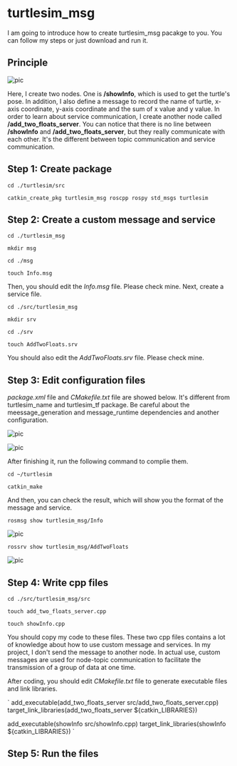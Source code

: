 # turtlesim_msg

I am going to introduce how to create turtlesim_msg pacakge to you. You can follow my steps or just download and run it.

## Principle
![pic](http://m.qpic.cn/psc?/V53W2FkB1yOtnS25GEyd38amA54P7fxq/45NBuzDIW489QBoVep5mccI8vUJjTUl76edME61C8GB9HkfucY9BZIcKur90nYCxAToKCqk2MWVOwYLCV8Ij0EkIWjQ2.l4Tia66rDmvfBk!/b&bo=bQUVA20FFQMDGTw!&rf=viewer_4)

Here, I create two nodes. One is **/showInfo**, which is used to get the turtle's pose. In addition, I also define a message to record the name of turtle, x-axis coordinate, y-axis coordinate and the sum of x value and y value. In order to learn about service communication, I create another node called **/add_two_floats_server**. You can notice that there is no line between **/showInfo** and **/add_two_floats_server**, but they really communicate with each other. It's the different between topic communication and service communication.

## Step 1: Create package

`cd ./turtlesim/src`

`catkin_create_pkg turtlesim_msg roscpp rospy std_msgs turtlesim`

## Step 2: Create a custom message and service

`cd ./turtlesim_msg`

`mkdir msg`

`cd ./msg`

`touch Info.msg`

Then, you should edit the *Info.msg* file. Please check mine. Next, create a service file.

`cd ./src/turtlesim_msg`

`mkdir srv`

`cd ./srv`

`touch AddTwoFloats.srv`

You should also edit the *AddTwoFloats.srv* file. Please check mine.

## Step 3: Edit configuration files

*package.xml* file and *CMakefile.txt* file are showed below. It's different from turtlesim_name and turtlesim_tf package. Be careful about the meessage_generation and message_runtime dependencies and another configuration.

![pic](http://m.qpic.cn/psc?/V53W2FkB1yOtnS25GEyd38amA54P7fxq/45NBuzDIW489QBoVep5mccI8vUJjTUl76edME61C8GCyWa4PA3SdXfhtT1bQ4lVRA2.HW*tLv*bViFnJ350N6KOYKYoCuVOdOxpHF0NrTro!/b&bo=LATdAiwE3QIDGTw!&rf=viewer_4)

![pic](http://m.qpic.cn/psc?/V53W2FkB1yOtnS25GEyd38amA54P7fxq/45NBuzDIW489QBoVep5mceSJBgvIe3fDR9i86A..uJRtiyxLBskpAQWrFiLbWZnPXFv5yXFmoGzSbLV*Y0CNFEMMRNUDmAioeYezXa5KoQI!/b&bo=LATeAiwE3gIDGTw!&rf=viewer_4)

After finishing it, run the following command to complie them.

`cd ~/turtlesim`

`catkin_make`

And then, you can check the result, which will show you the format of the message and service.

`rosmsg show turtlesim_msg/Info`

![pic](http://m.qpic.cn/psc?/V53W2FkB1yOtnS25GEyd38amA54P7fxq/45NBuzDIW489QBoVep5mccI8vUJjTUl76edME61C8GCXgHA6m8cW*0xRpGEaU84VH.Iofg6ZSXcV481jrnPUYCh87ZAKtgIeur43gf5tmKc!/b&bo=3gLoAd4C6AEDGTw!&rf=viewer_4)

`rossrv show turtlesim_msg/AddTwoFloats`

![pic](http://m.qpic.cn/psc?/V53W2FkB1yOtnS25GEyd38amA54P7fxq/45NBuzDIW489QBoVep5mccI8vUJjTUl76edME61C8GCbO313EmgjPGldn9mONVygZyfmLHsG*hTbairPzaGaU1KaIVJRkkmu8YEarVVxNgg!/b&bo=3gLoAd4C6AEDGTw!&rf=viewer_4)

## Step 4: Write cpp files

`cd ./src/turtlesim_msg/src`

`touch add_two_floats_server.cpp`

`touch showInfo.cpp`

You should copy my code to these files. These two cpp files contains a lot of knowledge about how to use custom message and services. In my project, I don't send the message to another node. In actual use, custom messages are used for node-topic communication to facilitate the transmission of a group of data at one time.

After coding, you should edit *CMakefile.txt* file to generate executable files and link libraries.

`
add_executable(add_two_floats_server src/add_two_floats_server.cpp)
target_link_libraries(add_two_floats_server ${catkin_LIBRARIES})

add_executable(showInfo src/showInfo.cpp)
target_link_libraries(showInfo ${catkin_LIBRARIES})
`

## Step 5: Run the files

